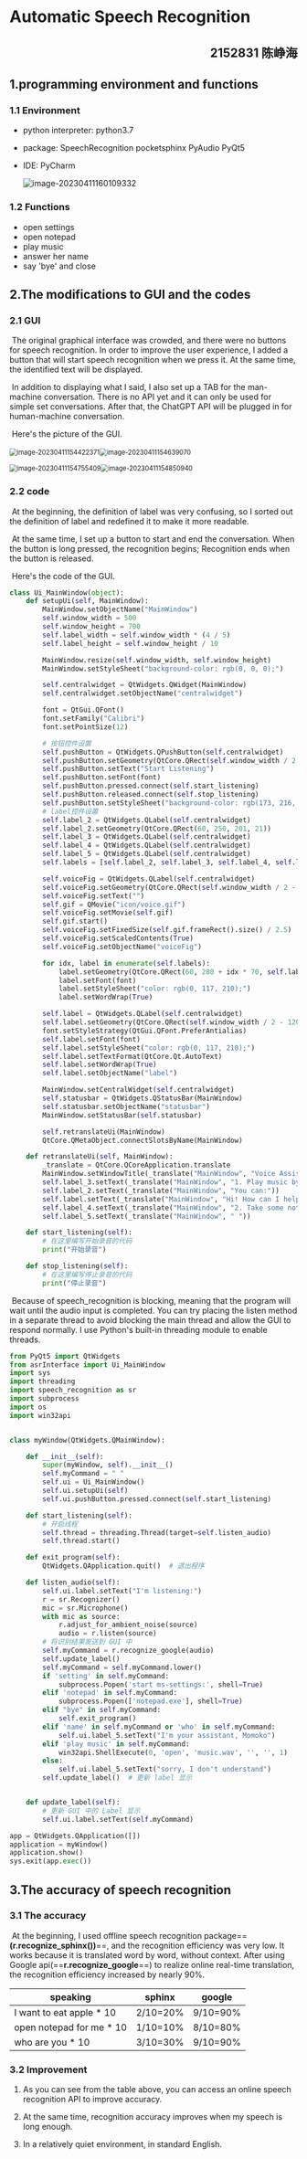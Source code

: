 # Automatic Speech Recognition

<h2 style="text-align:right">2152831 陈峥海</h2>

## 1.programming environment and functions

### 1.1 Environment

+ python interpreter: python3.7

+ package: SpeechRecognition   pocketsphinx  PyAudio  PyQt5

+ IDE: PyCharm

  ![image-20230411160109332](E:\用户交互技术\assets\image-20230411160109332.png)

### 1.2 Functions

+ open settings
+ open notepad
+ play music
+ answer her name
+ say 'bye' and close

## 2.The modifications to GUI and the codes

### 2.1 GUI

​		The original graphical interface was crowded, and there were no buttons for speech recognition. In order to improve the user experience, I added a button that will start speech recognition when we press it. At the same time, the identified text will be displayed.

​		In addition to displaying what I said, I also set up a TAB for the man-machine conversation. There is no API yet and it can only be used for simple set conversations. After that, the ChatGPT API will be plugged in for human-machine conversation.

​		Here's the picture of the GUI.

​		<img src="C:\Users\czh26\AppData\Roaming\Typora\typora-user-images\image-20230411154422371.png" alt="image-20230411154422371" style="zoom:80%;" /><img src="C:\Users\czh26\AppData\Roaming\Typora\typora-user-images\image-20230411154639070.png" alt="image-20230411154639070" style="zoom: 80%;" />

<img src="C:\Users\czh26\AppData\Roaming\Typora\typora-user-images\image-20230411154755409.png" alt="image-20230411154755409" style="zoom:80%;" /><img src="C:\Users\czh26\AppData\Roaming\Typora\typora-user-images\image-20230411154850940.png" alt="image-20230411154850940" style="zoom:80%;" />

### 2.2 code

​		At the beginning, the definition of label was very confusing, so I sorted out the definition of label and redefined it to make it more readable.

​		At the same time, I set up a button to start and end the conversation. When the button is long pressed, the recognition begins; Recognition ends when the button is released.

​		Here's the code of the GUI.

```python
class Ui_MainWindow(object):
    def setupUi(self, MainWindow):
        MainWindow.setObjectName("MainWindow")
        self.window_width = 500
        self.window_height = 700
        self.label_width = self.window_width * (4 / 5)
        self.label_height = self.window_height / 10

        MainWindow.resize(self.window_width, self.window_height)
        MainWindow.setStyleSheet("background-color: rgb(0, 0, 0);")

        self.centralwidget = QtWidgets.QWidget(MainWindow)
        self.centralwidget.setObjectName("centralwidget")

        font = QtGui.QFont()
        font.setFamily("Calibri")
        font.setPointSize(12)

        # 按钮控件设置
        self.pushButton = QtWidgets.QPushButton(self.centralwidget)
        self.pushButton.setGeometry(QtCore.QRect(self.window_width / 2 - 60, self.window_height - 100, 120, 40))
        self.pushButton.setText("Start Listening")
        self.pushButton.setFont(font)
        self.pushButton.pressed.connect(self.start_listening)
        self.pushButton.released.connect(self.stop_listening)
        self.pushButton.setStyleSheet("background-color: rgb(173, 216, 230);")
        # label控件设置
        self.label_2 = QtWidgets.QLabel(self.centralwidget)
        self.label_2.setGeometry(QtCore.QRect(60, 250, 201, 21))
        self.label_3 = QtWidgets.QLabel(self.centralwidget)
        self.label_4 = QtWidgets.QLabel(self.centralwidget)
        self.label_5 = QtWidgets.QLabel(self.centralwidget)
        self.labels = [self.label_2, self.label_3, self.label_4, self.label_5]

        self.voiceFig = QtWidgets.QLabel(self.centralwidget)
        self.voiceFig.setGeometry(QtCore.QRect(self.window_width / 2 - 130, 0, 100, 121))
        self.voiceFig.setText("")
        self.gif = QMovie("icon/voice.gif")
        self.voiceFig.setMovie(self.gif)
        self.gif.start()
        self.voiceFig.setFixedSize(self.gif.frameRect().size() / 2.5)
        self.voiceFig.setScaledContents(True)
        self.voiceFig.setObjectName("voiceFig")

        for idx, label in enumerate(self.labels):
            label.setGeometry(QtCore.QRect(60, 280 + idx * 70, self.label_width, 50))
            label.setFont(font)
            label.setStyleSheet("color: rgb(0, 117, 210);")
            label.setWordWrap(True)

        self.label = QtWidgets.QLabel(self.centralwidget)
        self.label.setGeometry(QtCore.QRect(self.window_width / 2 - 120,  (self.window_height - self.label_height) / 8 + 80, self.label_width, 60))
        font.setStyleStrategy(QtGui.QFont.PreferAntialias)
        self.label.setFont(font)
        self.label.setStyleSheet("color: rgb(0, 117, 210);")
        self.label.setTextFormat(QtCore.Qt.AutoText)
        self.label.setWordWrap(True)
        self.label.setObjectName("label")

        MainWindow.setCentralWidget(self.centralwidget)
        self.statusbar = QtWidgets.QStatusBar(MainWindow)
        self.statusbar.setObjectName("statusbar")
        MainWindow.setStatusBar(self.statusbar)

        self.retranslateUi(MainWindow)
        QtCore.QMetaObject.connectSlotsByName(MainWindow)

    def retranslateUi(self, MainWindow):
        _translate = QtCore.QCoreApplication.translate
        MainWindow.setWindowTitle(_translate("MainWindow", "Voice Assistant"))
        self.label_3.setText(_translate("MainWindow", "1. Play music by saying \"Play music\""))
        self.label_2.setText(_translate("MainWindow", "You can:"))
        self.label.setText(_translate("MainWindow", "Hi! How can I help?"))
        self.label_4.setText(_translate("MainWindow", "2. Take some notes by saying \"Open Notepad\""))
        self.label_5.setText(_translate("MainWindow", " "))

    def start_listening(self):
        # 在这里编写开始录音的代码
        print("开始录音")

    def stop_listening(self):
        # 在这里编写停止录音的代码
        print("停止录音")
```

​		Because of speech_recognition is blocking, meaning that the program will wait until the audio input is completed. You can try placing the listen method in a separate thread to avoid blocking the main thread and allow the GUI to respond normally. I use Python's built-in threading module to enable threads.

```python
from PyQt5 import QtWidgets
from asrInterface import Ui_MainWindow
import sys
import threading
import speech_recognition as sr
import subprocess
import os
import win32api


class myWindow(QtWidgets.QMainWindow):

    def __init__(self):
        super(myWindow, self).__init__()
        self.myCommand = " "
        self.ui = Ui_MainWindow()
        self.ui.setupUi(self)
        self.ui.pushButton.pressed.connect(self.start_listening)

    def start_listening(self):
        # 开启线程
        self.thread = threading.Thread(target=self.listen_audio)
        self.thread.start()

    def exit_program(self):
        QtWidgets.QApplication.quit()  # 退出程序

    def listen_audio(self):
        self.ui.label.setText("I'm listening:")
        r = sr.Recognizer()
        mic = sr.Microphone()
        with mic as source:
            r.adjust_for_ambient_noise(source)
            audio = r.listen(source)
        # 将识别结果发送到 GUI 中
        self.myCommand = r.recognize_google(audio)
        self.update_label()
        self.myCommand = self.myCommand.lower()
        if 'setting' in self.myCommand:
            subprocess.Popen('start ms-settings:', shell=True)
        elif 'notepad' in self.myCommand:
            subprocess.Popen(['notepad.exe'], shell=True)
        elif "bye" in self.myCommand:
            self.exit_program()
        elif 'name' in self.myCommand or 'who' in self.myCommand:
            self.ui.label_5.setText("I'm your assistant, Momoko")
        elif 'play music' in self.myCommand:
            win32api.ShellExecute(0, 'open', 'music.wav', '', '', 1)
        else:
            self.ui.label_5.setText("sorry, I don't understand")
        self.update_label()  # 更新 label 显示


    def update_label(self):
        # 更新 GUI 中的 Label 显示
        self.ui.label.setText(self.myCommand)

app = QtWidgets.QApplication([])
application = myWindow()
application.show()
sys.exit(app.exec())

```

## 3.The accuracy of speech recognition

### 3.1 The accuracy

​		At the beginning, I used offline speech recognition package==**(r.recognize_sphinx())**==, and the recognition efficiency was very low. It works because it is translated word by word, without context. After using Google api(==**r.recognize_google**==) to realize online real-time translation, the recognition efficiency increased by nearly 90%.

| speaking                 | sphinx   | google   |
| ------------------------ | -------- | -------- |
| I want to eat apple * 10 | 2/10=20% | 9/10=90% |
| open notepad for me * 10 | 1/10=10% | 8/10=80% |
| who are you * 10         | 3/10=30% | 9/10=90% |

### 3.2 Improvement

1. As you can see from the table above, you can access an online speech recognition API to improve accuracy.
2. At the same time, recognition accuracy improves when my speech is long enough.

3. In a relatively quiet environment, in standard English.